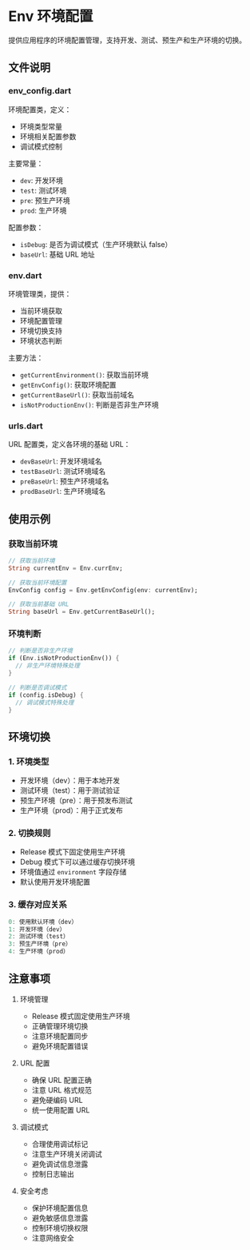 # Env 环境配置

提供应用程序的环境配置管理，支持开发、测试、预生产和生产环境的切换。

## 文件说明

### env_config.dart
环境配置类，定义：
- 环境类型常量
- 环境相关配置参数
- 调试模式控制

主要常量：
- `dev`: 开发环境
- `test`: 测试环境
- `pre`: 预生产环境
- `prod`: 生产环境

配置参数：
- `isDebug`: 是否为调试模式（生产环境默认 false）
- `baseUrl`: 基础 URL 地址

### env.dart
环境管理类，提供：
- 当前环境获取
- 环境配置管理
- 环境切换支持
- 环境状态判断

主要方法：
- `getCurrentEnvironment()`: 获取当前环境
- `getEnvConfig()`: 获取环境配置
- `getCurrentBaseUrl()`: 获取当前域名
- `isNotProductionEnv()`: 判断是否非生产环境

### urls.dart
URL 配置类，定义各环境的基础 URL：
- `devBaseUrl`: 开发环境域名
- `testBaseUrl`: 测试环境域名
- `preBaseUrl`: 预生产环境域名
- `prodBaseUrl`: 生产环境域名

## 使用示例

### 获取当前环境
```dart
// 获取当前环境
String currentEnv = Env.currEnv;

// 获取当前环境配置
EnvConfig config = Env.getEnvConfig(env: currentEnv);

// 获取当前基础 URL
String baseUrl = Env.getCurrentBaseUrl();
```

### 环境判断
```dart
// 判断是否非生产环境
if (Env.isNotProductionEnv()) {
  // 非生产环境特殊处理
}

// 判断是否调试模式
if (config.isDebug) {
  // 调试模式特殊处理
}
```

## 环境切换

### 1. 环境类型
- 开发环境（dev）：用于本地开发
- 测试环境（test）：用于测试验证
- 预生产环境（pre）：用于预发布测试
- 生产环境（prod）：用于正式发布

### 2. 切换规则
- Release 模式下固定使用生产环境
- Debug 模式下可以通过缓存切换环境
- 环境值通过 `environment` 字段存储
- 默认使用开发环境配置

### 3. 缓存对应关系
```dart
0: 使用默认环境（dev）
1: 开发环境（dev）
2: 测试环境（test）
3: 预生产环境（pre）
4: 生产环境（prod）
```

## 注意事项

1. 环境管理
   - Release 模式固定使用生产环境
   - 正确管理环境切换
   - 注意环境配置同步
   - 避免环境配置错误

2. URL 配置
   - 确保 URL 配置正确
   - 注意 URL 格式规范
   - 避免硬编码 URL
   - 统一使用配置 URL

3. 调试模式
   - 合理使用调试标记
   - 注意生产环境关闭调试
   - 避免调试信息泄露
   - 控制日志输出

4. 安全考虑
   - 保护环境配置信息
   - 避免敏感信息泄露
   - 控制环境切换权限
   - 注意网络安全 